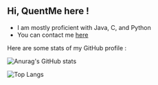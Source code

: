 ## Hi, QuentMe here !

- I am mostly proficient with Java, C, and Python
- You can contact me [here](mailto:quentin.mertens@student.uclouvain.be)

Here are some stats of my GitHub profile :

![Anurag's GitHub stats](https://github-readme-stats.vercel.app/api?username=QuentMe&show_icons=true&theme=radical)

![Top Langs](https://github-readme-stats.vercel.app/api/top-langs/?username=QuentMe&layout=compact&show_icons=true&theme=radical&count_private=true&include_all_commits=true&langs_count=10)
